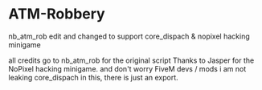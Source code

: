 # ATM-Robbery
nb_atm_rob edit and changed to support core_dispach &amp; nopixel hacking minigame

all credits go to nb_atm_rob for the original script
Thanks to Jasper for the NoPixel hacking minigame.
and don't worry FiveM devs / mods i am not leaking core_dispach in this, there is just an export.
